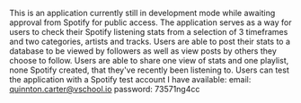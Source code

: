 This is an application currently still in development mode while awaiting approval from Spotify for public access.
The application serves as a way for users to check their Spotify listening stats from a selection of 3 timeframes and two categories, artists and tracks.
Users are able to post their stats to a database to be viewed by followers as well as view posts by others they choose to follow. Users are able to share one
view of stats and one playlist, none Spotify created, that they've recently been listening to.
Users can test the application with a Spotify test account I have available: email: quinnton.carter@vschool.io password: 73571ng4cc
